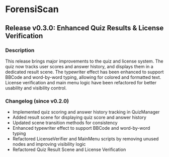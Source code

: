 # ForensiScan

## Release v0.3.0: Enhanced Quiz Results & License Verification

### Description
This release brings major improvements to the quiz and license system. The quiz now tracks user scores and answer history, and displays them in a dedicated result scene. The typewriter effect has been enhanced to support BBCode and word-by-word typing, allowing for colored and formatted text. License verification and main menu logic have been refactored for better usability and visibility control.

### Changelog (since v0.2.0)
- Implemented quiz scoring and answer history tracking in QuizManager
- Added result scene for displaying quiz score and answer history
- Updated scene transition methods for consistency
- Enhanced typewriter effect to support BBCode and word-by-word typing
- Refactored LicenseVerifier and MainMenu scripts by removing unused nodes and improving visibility logic
- Refactored Quiz Result Scene and License Verification

